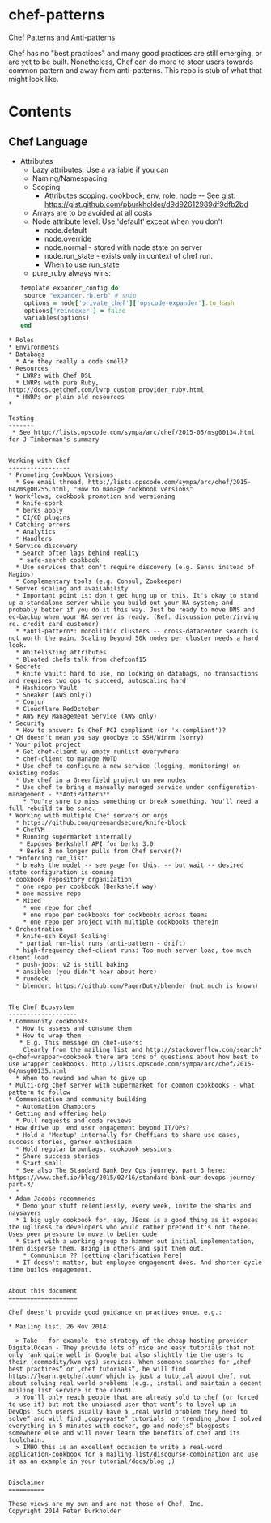 chef-patterns
=============

Chef Patterns and Anti-patterns

Chef has no "best practices" and many good practices are still emerging, or are yet to be built. Nonetheless, Chef can do more to steer users towards common pattern and away from anti-patterns. This repo is stub of what that might look like.

Contents
========

Chef Language
-------------
* Attributes
  * Lazy attributes: Use a variable if you can
  * Naming/Namespacing
  * Scoping
    * Attributes scoping: cookbook, env, role, node -- See gist: https://gist.github.com/pburkholder/d9d92612989df9dfb2bd
  * Arrays are to be avoided at all costs
  * Node attribute level: Use 'default' except when you don't
    * node.default
    * node.override
    * node.normal - stored with node state on server
    * node.run_state - exists only in context of chef run.
    * When to use run_state
  * pure_ruby always wins:
   ````ruby
   template expander_config do
    source "expander.rb.erb" # snip
    options = node['private_chef']['opscode-expander'].to_hash
    options['reindexer'] = false
    variables(options)
  end
````
* Roles
* Environments
* Databags
  * Are they really a code smell?
* Resources
  * LWRPs with Chef DSL
  * LWRPs with pure Ruby, http://docs.getchef.com/lwrp_custom_provider_ruby.html
  * HWRPs or plain old resources
*

Testing
-------
 * See http://lists.opscode.com/sympa/arc/chef/2015-05/msg00134.html for J Timberman's summary


Working with Chef
-----------------
* Promoting Cookbook Versions
  * See email thread, http://lists.opscode.com/sympa/arc/chef/2015-04/msg00255.html, "How to manage cookbook versions"
* Workflows, cookbook promotion and versioning
  * knife-spork
  * berks apply
  * CI/CD plugins
* Catching errors
  * Analytics
  * Handlers
* Service discovery
  * Search often lags behind reality
   * safe-search cookbook
  * Use services that don't require discovery (e.g. Sensu instead of Nagios)
  * Complementary tools (e.g. Consul, Zookeeper)
* Server scaling and availability
  * Important point is: don't get hung up on this. It's okay to stand up a standalone server while you build out your HA system; and probably better if you do it this way. Just be ready to move DNS and ec-backup when your HA server is ready. (Ref. discussion peter/irving re. credit card customer)
  * *anti-pattern*: monolithic clusters -- cross-datacenter search is not worth the pain. Scaling beyond 50k nodes per cluster needs a hard look. 
  * Whitelisting attributes
  * Bloated chefs talk from chefconf15
* Secrets
  * knife vault: hard to use, no locking on databags, no transactions and requires two ops to succeed, autoscaling hard
  * Hashicorp Vault
  * Sneaker (AWS only?)
  * Conjur
  * Cloudflare RedOctober
  * AWS Key Management Service (AWS only)
* Security
  * How to answer: Is Chef PCI compliant (or 'x-compliant')?
* CM doesn't mean you say goodbye to SSH/Winrm (sorry)
* Your pilot project
  * Get chef-client w/ empty runlist everywhere
  * chef-client to manage MOTD
  * Use chef to configure a new service (logging, monitoring) on existing nodes
  * Use chef in a Greenfield project on new nodes
  * Use chef to bring a manually managed service under configuration-management - **AntiPattern**
    * You're sure to miss something or break something. You'll need a full rebuild to be sane.
* Working with multiple Chef servers or orgs
  * https://github.com/greenandsecure/knife-block
  * ChefVM
  * Running supermarket internally
   * Exposes Berkshelf API for berks 3.0
   * Berks 3 no longer pulls from Chef server(?)
* "Enforcing run_list"
  * breaks the model -- see page for this. -- but wait -- desired state configuration is coming
* cookbook repository organization
  * one repo per cookbook (Berkshelf way)
  * one massive repo
  * Mixed
    * one repo for chef
    * one repo per cookbooks for cookbooks across teams
    * one repo per project with multiple cookbooks therein
* Orchestration
  * knife-ssh Keys! Scaling!
   * partial run-list runs (anti-pattern - drift)
  * high-frequency chef-client runs: Too much server load, too much client load
  * push-jobs: v2 is still baking
  * ansible: (you didn't hear about here)
  * rundeck
  * blender: https://github.com/PagerDuty/blender (not much is known)


The Chef Ecosystem
-------------------
* Commmunity cookbooks
  * How to assess and consume them
  * How to wrap them --
   * E.g. This message on chef-users:
    Clearly from the mailing list and http://stackoverflow.com/search?q=chef+wrapper+cookbook there are tons of questions about how best to use wrapper cookbooks. http://lists.opscode.com/sympa/arc/chef/2015-04/msg00135.html
  * When to rewind and when to give up
* Multi-org chef server with Supermarket for common cookbooks - what pattern to follow
* Communication and community building
  * Automation Champions
* Getting and offering help
  * Pull requests and code reviews
* How drive up  end user engagement beyond IT/OPs?
  * Hold a 'Meetup' internally for Cheffians to share use cases, success stories, garner enthusiasm
  * Hold regular brownbags, cookbook sessions
  * Share success stories
  * Start small
  * See also The Standard Bank Dev Ops journey, part 3 here: https://www.chef.io/blog/2015/02/16/standard-bank-our-devops-journey-part-3/
  * 
* Adam Jacobs recommends
  * Demo your stuff relentlessly, every week, invite the sharks and naysayers
  * 1 big ugly cookbook for, say, JBoss is a good thing as it exposes the ugliness to developers who would rather pretend it's not there. Uses peer pressure to move to better code
  * Start with a working group to hammer out initial implementation, then disperse them. Bring in others and spit them out.
    * Communisim ?? [getting clarification here]
  * IT doesn't matter, but employee engagement does. And shorter cycle time builds engagement.
  

About this document
===================

Chef doesn't provide good guidance on practices once. e.g.:

* Mailing list, 26 Nov 2014:

  > Take - for example- the strategy of the cheap hosting provider DigitalOcean - They provide lots of nice and easy tutorials that not only rank quite well in Google but also slightly tie the users to their (commodity/kvm-vps) services. When someone searches for „chef best practices“ or „chef tutorials“, he will find https://learn.getchef.com/ which is just a tutorial about chef, not about solving real world problems (e.g., install and maintain a decent mailing list service in the cloud).
  > You’ll only reach people that are already sold to chef (or forced to use it) but not the unbiased user that want’s to level up in DevOps. Such users usually have a „real world problem they need to solve“ and will find „copy+paste“ tutorials  or trending „how I solved everything in 5 minutes with docker, go and nodejs“ blogposts somewhere else and will never learn the benefits of chef and its toolchain.
  > IMHO this is an excellent occasion to write a real-word application-cookbook for a mailing list/discourse-combination and use it as an example in your tutorial/docs/blog ;)


Disclaimer
==========

These views are my own and are not those of Chef, Inc.
Copyright 2014 Peter Burkholder

